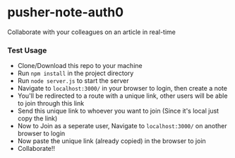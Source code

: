 # pusher-note-auth0
Collaborate with your colleagues on an article in real-time

### Test Usage
* Clone/Download this repo to your machine
* Run `npm install` in the project directory
* Run `node server.js` to start the server
* Navigate to `localhost:3000/` in your browser to login, then create a note
* You'll be redirected to a route with a unique link, other users will be able to join through this link
* Send this unique link to whoever you want to join (Since it's local just copy the link)
* Now to Join as a seperate user, Navigate to `localhost:3000/` on another browser to login
* Now paste the unique link (already copied) in the browser to join
* Collaborate!!
